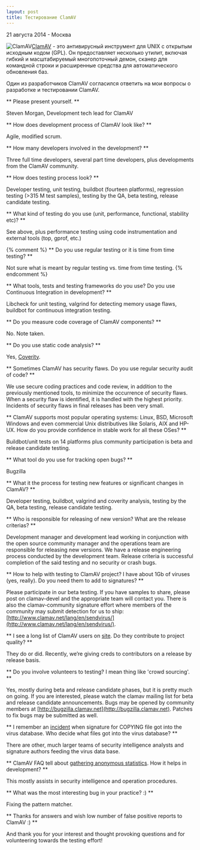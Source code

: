 ```yaml
---
layout: post
title: Тестирование ClamAV
---
```


<p class="meta">21 августа 2014 - Москва</p>

<img src="{{ site.baseurl }}/images/logo-clamav.jpg" alt="ClamAV" style="float:left">

[ClamAV](http://www.clamav.net/lang/en/about/) -
это антивирусный инструмент для UNIX с открытым исходным кодом (GPL).
Он предоставляет несколько утилит, включая гибкий и
масштабируемый многопоточный демон, сканер для командной строки
и расширенные средства для автоматического обновления баз.

Один из разработчиков ClamAV согласился ответить на мои вопросы о разработке и тестировании ClamAV.

** Please present yourself. **

Steven Morgan, Development tech lead for ClamAV

** How does development process of ClamAV look like? **

Agile, modified scrum.

** How many developers involved in the development? **

Three full time developers, several part time developers,
plus developments from the ClamAV community.

** How does testing process look? **

Developer testing, unit testing, buildbot (fourteen platforms),
regression testing (>315 M test samples), testing by the QA, beta testing, release candidate testing.

** What kind of testing do you use (unit, performance, functional, stability etc)? **

See above, plus performance testing using code instrumentation and external tools (top, gprof, etc.)

{% comment %}
** Do you use regular testing or it is time from time testing? **

Not sure what is meant by regular testing vs. time from time testing.
{% endcomment %}

** What tools, tests and testing frameworks
do you use? Do you use Continuous Integration in development? **

Libcheck for unit testing, valgrind for detecting memory usage flaws,
buildbot for continuous integration testing.

** Do you measure code coverage of ClamAV components? **

No. Note taken.

** Do you use static code analysis? **

Yes, [Coverity](https://scan.coverity.com/).

** Sometimes ClamAV has security flaws. Do you use regular security audit of code? **

We use secure coding practices and code review,
in addition to the previously mentioned tools,  to minimize
the occurrence of security flaws. When a security flaw is identified,
it is handled with the highest priority. Incidents of security flaws
in final releases has been very small.

** ClamAV supports most popular operating systems:
Linux, BSD, Microsoft Windows and even commercial Unix distributives like Solaris,
AIX and HP-UX. How do you provide confidence in stable work for all these OSes? **

Buildbot/unit tests on 14 platforms plus community participation
is beta and release candidate testing.

** What tool do you use for tracking open bugs? **

Bugzilla

** What it the process for testing new features or significant changes in ClamAV? **

Developer testing, buildbot, valgrind and coverity analysis,
testing by the QA, beta testing, release candidate testing.

** Who is responsible for releasing of new version? What are the release criterias? **

Development manager and development lead working in conjunction
with the open source community manager and the operations team are responsible
for releasing new versions. We have a release engineering process conducted
by the development team. Release criteria is successful completion
of the said testing and no security or crash bugs.

** How to help with testing to ClamAV project? I have about 1Gb of viruses (yes, really).
Do you need them to add to signatures? **

Please participate in our beta testing. If you have samples to share,
please post on clamav-devel and the appropriate team will contact you.
There is also the clamav-community signature effort where members
of the community may submit detection for us to ship:
[http://www.clamav.net/lang/en/sendvirus/](http://www.clamav.net/lang/en/sendvirus/).

** I see a long list of ClamAV users on [site](http://www.clamav.net/lang/en/about/who-use-clamav/).
Do they contribute to project quality? **

They do or did. Recently, we’re giving creds to contributors on a release by release basis.

** Do you involve volunteers to testing? I mean thing like 'crowd sourcing'. **

Yes, mostly during beta and release candidate phases, but it is pretty much on going.
If you are interested, please watch the clamav mailing list
for beta and release candidate announcements. Bugs may be opened
by community members at [http://bugzilla.clamav.net](http://bugzilla.clamav.net).
Patches to fix bugs may be submitted as well.

** I remember an [incident](https://archive.fosdem.org/2006/2006/index/interviews/interviews_kojm.html)
when signature for COPYING file got into the virus database.
Who decide what files got into the virus database? **

There are other, much larger teams of security intelligence analysts
and signature authors feeding the virus data base.

** ClamAV FAQ tell about [gathering anonymous statistics](http://www.stats.clamav.net/).
How it helps in development? **

This mostly assists in security intelligence and operation procedures.

** What was the most interesting bug in your practice? :) **

Fixing the pattern matcher.

** Thanks for answers and wish low number of false positive reports to ClamAV :) **

And thank you for your interest and thought provoking questions
and for volunteering towards the testing effort!
